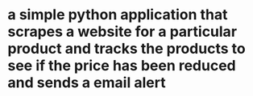 # a simple python application that scrapes a website for a particular product and tracks the products to see if the price has been reduced and sends a email alert
